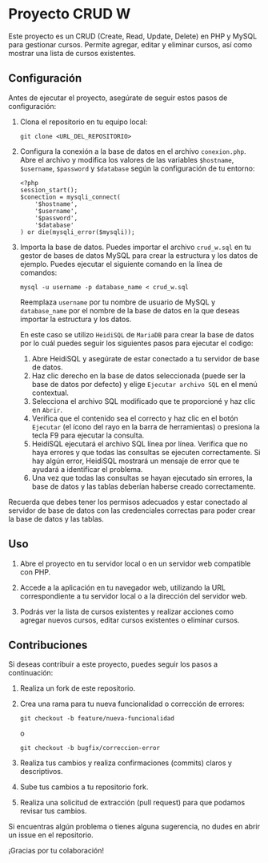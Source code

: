 # Proyecto CRUD W

Este proyecto es un CRUD (Create, Read, Update, Delete) en PHP y MySQL para gestionar cursos. Permite agregar, editar y eliminar cursos, así como mostrar una lista de cursos existentes.

## Configuración

Antes de ejecutar el proyecto, asegúrate de seguir estos pasos de configuración:

1.  Clona el repositorio en tu equipo local:

        git clone <URL_DEL_REPOSITORIO>

2.  Configura la conexión a la base de datos en el archivo `conexion.php`. Abre el archivo y modifica los valores de las variables `$hostname`, `$username`, `$password` y `$database` según la configuración de tu entorno:

        <?php
        session_start();
        $conection = mysqli_connect(
            '$hostname',
            '$username',
            '$password',
            '$database'
        ) or die(mysqli_error($mysqli));

3.  Importa la base de datos. Puedes importar el archivo `crud_w.sql` en tu gestor de bases de datos MySQL para crear la estructura y los datos de ejemplo. Puedes ejecutar el siguiente comando en la línea de comandos:

        mysql -u username -p database_name < crud_w.sql

    Reemplaza `username` por tu nombre de usuario de MySQL y `database_name` por el nombre de la base de datos en la que deseas importar la estructura y los datos.

    En este caso se utilizo `HeidiSQL` de `MariaDB` para crear la base de datos por lo cuál puedes seguir los siguientes pasos para ejecutar el codigo:

    1. Abre HeidiSQL y asegúrate de estar conectado a tu servidor de base de datos.
    2. Haz clic derecho en la base de datos seleccionada (puede ser la base de datos por defecto) y elige `Ejecutar archivo SQL` en el menú contextual.
    3. Selecciona el archivo SQL modificado que te proporcioné y haz clic en `Abrir`.
    4. Verifica que el contenido sea el correcto y haz clic en el botón `Ejecutar` (el ícono del rayo en la barra de herramientas) o presiona la tecla F9 para ejecutar la consulta.
    5. HeidiSQL ejecutará el archivo SQL línea por línea. Verifica que no haya errores y que todas las consultas se ejecuten correctamente. Si hay algún error, HeidiSQL mostrará un mensaje de error que te ayudará a identificar el problema.
    6. Una vez que todas las consultas se hayan ejecutado sin errores, la base de datos y las tablas deberían haberse creado correctamente.

Recuerda que debes tener los permisos adecuados y estar conectado al servidor de base de datos con las credenciales correctas para poder crear la base de datos y las tablas.

## Uso

1. Abre el proyecto en tu servidor local o en un servidor web compatible con PHP.

2. Accede a la aplicación en tu navegador web, utilizando la URL correspondiente a tu servidor local o a la dirección del servidor web.

3. Podrás ver la lista de cursos existentes y realizar acciones como agregar nuevos cursos, editar cursos existentes o eliminar cursos.

## Contribuciones

Si deseas contribuir a este proyecto, puedes seguir los pasos a continuación:

1.  Realiza un fork de este repositorio.

2.  Crea una rama para tu nueva funcionalidad o corrección de errores:

        git checkout -b feature/nueva-funcionalidad

    o

        git checkout -b bugfix/correccion-error

3.  Realiza tus cambios y realiza confirmaciones (commits) claros y descriptivos.

4.  Sube tus cambios a tu repositorio fork.

5.  Realiza una solicitud de extracción (pull request) para que podamos revisar tus cambios.

Si encuentras algún problema o tienes alguna sugerencia, no dudes en abrir un issue en el repositorio.

¡Gracias por tu colaboración!
